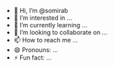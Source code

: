 - 👋 Hi, I’m @somirab
- 👀 I’m interested in ...
- 🌱 I’m currently learning ...
- 💞️ I’m looking to collaborate on ...
- 📫 How to reach me ...
- 😄 Pronouns: ...
- ⚡ Fun fact: ...

<!---
somirab/somirab is a ✨ special ✨ repository because its `README.md` (this file) appears on your GitHub profile.
You can click the Preview link to take a look at your changes.
--->
